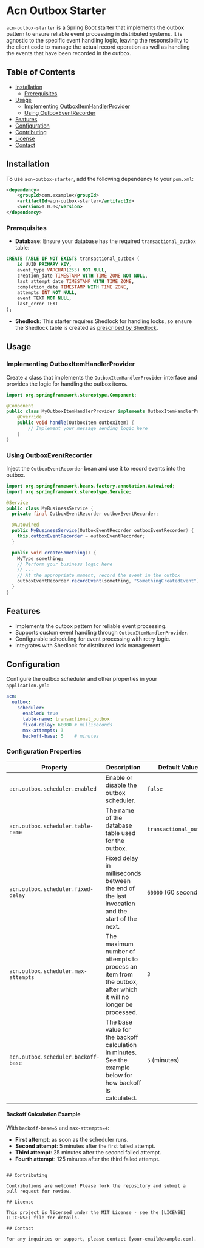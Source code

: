 
# Acn Outbox Starter

`acn-outbox-starter` is a Spring Boot starter that implements the outbox pattern to ensure reliable event processing in distributed systems. It is agnostic to the specific event handling logic, leaving the responsibility to the client code to manage the actual record operation as well as handling the events that have been recorded in the outbox.

## Table of Contents

- [Installation](#installation)
    - [Prerequisites](#prerequisites)
- [Usage](#usage)
    - [Implementing OutboxItemHandlerProvider](#implementing-outboxitemhandlerprovider)
    - [Using OutboxEventRecorder](#using-outboxeventrecorder)
- [Features](#features)
- [Configuration](#configuration)
- [Contributing](#contributing)
- [License](#license)
- [Contact](#contact)

## Installation

To use `acn-outbox-starter`, add the following dependency to your `pom.xml`:

```xml
<dependency>
    <groupId>com.example</groupId>
    <artifactId>acn-outbox-starter</artifactId>
    <version>1.0.0</version>
</dependency>
```

### Prerequisites

- **Database**: Ensure your database has the required `transactional_outbox` table:

```sql
CREATE TABLE IF NOT EXISTS transactional_outbox (
    id UUID PRIMARY KEY,
    event_type VARCHAR(255) NOT NULL,
    creation_date TIMESTAMP WITH TIME ZONE NOT NULL,
    last_attempt_date TIMESTAMP WITH TIME ZONE,
    completion_date TIMESTAMP WITH TIME ZONE,
    attempts INT NOT NULL,
    event TEXT NOT NULL,
    last_error TEXT
);
```

- **Shedlock**: This starter requires Shedlock for handling locks, so ensure the Shedlock table is created as [prescribed by Shedlock](https://github.com/lukas-krecan/ShedLock?tab=readme-ov-file#jdbctemplate).

## Usage

### Implementing OutboxItemHandlerProvider

Create a class that implements the `OutboxItemHandlerProvider` interface and provides the logic for handling the outbox items.

```java
import org.springframework.stereotype.Component;

@Component
public class MyOutboxItemHandlerProvider implements OutboxItemHandlerProvider {
    @Override
    public void handle(OutboxItem outboxItem) {
        // Implement your message sending logic here
    }
}
```

### Using OutboxEventRecorder

Inject the `OutboxEventRecorder` bean and use it to record events into the outbox.

```java
import org.springframework.beans.factory.annotation.Autowired;
import org.springframework.stereotype.Service;

@Service
public class MyBusinessService {
  private final OutboxEventRecorder outboxEventRecorder;

  @Autowired
  public MyBusinessService(OutboxEventRecorder outboxEventRecorder) {
    this.outboxEventRecorder = outboxEventRecorder;
  }

  public void createSomething() {
    MyType something;
    // Perform your business logic here
    // ...
    // At the appropriate moment, record the event in the outbox
    outboxEventRecorder.recordEvent(something, "SomethingCreatedEvent");
  }
}
```

## Features

- Implements the outbox pattern for reliable event processing.
- Supports custom event handling through `OutboxItemHandlerProvider`.
- Configurable scheduling for event processing with retry logic.
- Integrates with Shedlock for distributed lock management.

## Configuration

Configure the outbox scheduler and other properties in your `application.yml`:

```yaml
acn:
  outbox:
    scheduler:
      enabled: true
      table-name: transactional_outbox
      fixed-delay: 60000 # milliseconds
      max-attempts: 3
      backoff-base: 5    # minutes
```

### Configuration Properties

| Property                          | Description                                                                                                      | Default Value          |
|-----------------------------------|------------------------------------------------------------------------------------------------------------------|------------------------|
| `acn.outbox.scheduler.enabled`    | Enable or disable the outbox scheduler.                                                                          | `false`                |
| `acn.outbox.scheduler.table-name` | The name of the database table used for the outbox.                                                              | `transactional_outbox` |
| `acn.outbox.scheduler.fixed-delay`| Fixed delay in milliseconds between the end of the last invocation and the start of the next.                    | `60000` (60 seconds)   |
| `acn.outbox.scheduler.max-attempts`| The maximum number of attempts to process an item from the outbox, after which it will no longer be processed.   | `3`                    |
| `acn.outbox.scheduler.backoff-base`| The base value for the backoff calculation in minutes. See the example below for how backoff is calculated.      | `5` (minutes)          |

#### Backoff Calculation Example

With `backoff-base=5` and `max-attempts=4`:
- **First attempt**: as soon as the scheduler runs.
- **Second attempt**: 5 minutes after the first failed attempt.
- **Third attempt**: 25 minutes after the second failed attempt.
- **Fourth attempt**: 125 minutes after the third failed attempt.
```

## Contributing

Contributions are welcome! Please fork the repository and submit a pull request for review.

## License

This project is licensed under the MIT License - see the [LICENSE](LICENSE) file for details.

## Contact

For any inquiries or support, please contact [your-email@example.com].
